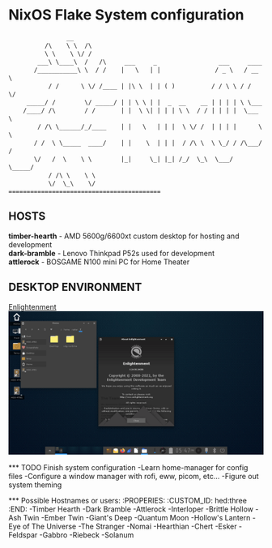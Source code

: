 # NixOS Flake System configuration

                    __    
              /\    \ \  /\
              \ \    \ \/ /
            ___\ \____\  /   /\     ___     _                 ___     ____
           /___________\ \  / /    |   \   | |               / _ \   / __ \
               / /      \ \/ /____ | |\ \  | | ( )          / / \ \ / /  \/
         _____/ /        \/ _____/ | | \ \ | |  _  __    __ | | | | \ \___
        /____/ /\        / /       | |  \ \| | | | \ \  / / | | | |  \___ \
            / /\ \______/_/____    | |   \   | | |  \ \/ /  | | | |      \ \
           / /  \ \_____  ____/    | |    \  | | |  / /\ \  \ \_/ / /\___/ /
           \/   /  \    \ \        |_|     \_| |_| /_/  \_\  \___/  \_____/
               / /\ \    \ \
               \/  \_\    \/       ==========================================

## HOSTS

**timber-hearth** - AMD 5600g/6600xt custom desktop for hosting and development\
**dark-bramble**  - Lenovo Thinkpad P52s used for development\
**attlerock**     - BOSGAME N100 mini PC for Home Theater

## DESKTOP ENVIRONMENT
[Enlightenment](https://www.enlightenment.org/)
![alt text](image.png)


*** TODO Finish system configuration
-Learn home-manager for config files
-Configure a window manager with rofi, eww, picom, etc...
-Figure out system theming

*** Possible Hostnames or users:
:PROPERIES:
:CUSTOM_ID: hed:three
:END:
-Timber Hearth
-Dark Bramble
-Attlerock
-Interloper
-Brittle Hollow
-Ash Twin
-Ember Twin
-Giant's Deep
-Quantum Moon
-Hollow's Lantern
-Eye of The Universe
-The Stranger
-Nomai
-Hearthian
-Chert
-Esker
-Feldspar
-Gabbro
-Riebeck
-Solanum